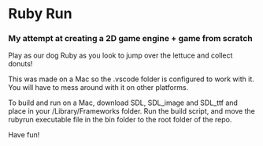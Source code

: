 # Ruby Run
### My attempt at creating a 2D game engine + game from scratch

Play as our dog Ruby as you look to jump over the lettuce and collect donuts!

This was made on a Mac so the .vscode folder is configured to work with it. You will have to mess around with it on other platforms.

To build and run on a Mac, download SDL, SDL_image and SDL_ttf and place in your /Library/Frameworks folder. Run the build script, and move the rubyrun executable file in the bin folder to the root folder of the repo. 

Have fun!
